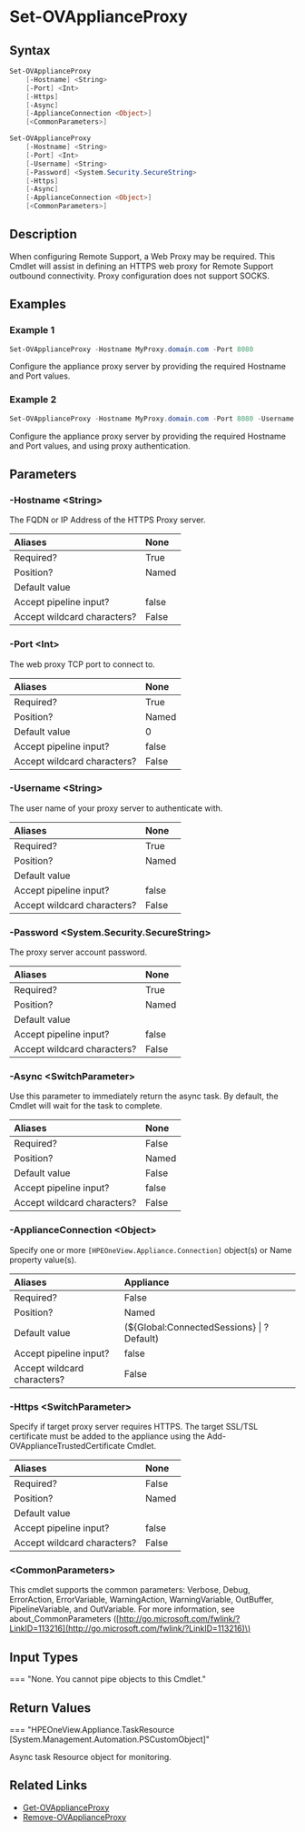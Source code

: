 ﻿---
description: Configure appliance web proxy.
---

# Set-OVApplianceProxy

## Syntax

```powershell
Set-OVApplianceProxy
    [-Hostname] <String>
    [-Port] <Int>
    [-Https]
    [-Async]
    [-ApplianceConnection <Object>]
    [<CommonParameters>]
```

```powershell
Set-OVApplianceProxy
    [-Hostname] <String>
    [-Port] <Int>
    [-Username] <String>
    [-Password] <System.Security.SecureString>
    [-Https]
    [-Async]
    [-ApplianceConnection <Object>]
    [<CommonParameters>]
```

## Description

When configuring Remote Support, a Web Proxy may be required.  This Cmdlet will assist in defining an HTTPS web proxy for Remote Support outbound connectivity.  Proxy configuration does not support SOCKS. 

## Examples

###  Example 1 

```powershell
Set-OVApplianceProxy -Hostname MyProxy.domain.com -Port 8080
```

Configure the appliance proxy server by providing the required Hostname and Port values.

###  Example 2 

```powershell
Set-OVApplianceProxy -Hostname MyProxy.domain.com -Port 8080 -Username MyUserAccount -Password (ConvertTo-SecureString -String MyPassword -AsPlainText -Force)
```

Configure the appliance proxy server by providing the required Hostname and Port values, and using proxy authentication.

## Parameters

### -Hostname &lt;String&gt;

The FQDN or IP Address of the HTTPS Proxy server.

| Aliases | None |
| :--- | :--- |
| Required? | True |
| Position? | Named |
| Default value |  |
| Accept pipeline input? | false |
| Accept wildcard characters? | False |

### -Port &lt;Int&gt;

The web proxy TCP port to connect to.

| Aliases | None |
| :--- | :--- |
| Required? | True |
| Position? | Named |
| Default value | 0 |
| Accept pipeline input? | false |
| Accept wildcard characters? | False |

### -Username &lt;String&gt;

The user name of your proxy server to authenticate with.

| Aliases | None |
| :--- | :--- |
| Required? | True |
| Position? | Named |
| Default value |  |
| Accept pipeline input? | false |
| Accept wildcard characters? | False |

### -Password &lt;System.Security.SecureString&gt;

The proxy server account password.

| Aliases | None |
| :--- | :--- |
| Required? | True |
| Position? | Named |
| Default value |  |
| Accept pipeline input? | false |
| Accept wildcard characters? | False |

### -Async &lt;SwitchParameter&gt;

Use this parameter to immediately return the async task.  By default, the Cmdlet will wait for the task to complete.

| Aliases | None |
| :--- | :--- |
| Required? | False |
| Position? | Named |
| Default value | False |
| Accept pipeline input? | false |
| Accept wildcard characters? | False |

### -ApplianceConnection &lt;Object&gt;

Specify one or more `[HPEOneView.Appliance.Connection]` object(s) or Name property value(s).

| Aliases | Appliance |
| :--- | :--- |
| Required? | False |
| Position? | Named |
| Default value | (${Global:ConnectedSessions} &vert; ? Default) |
| Accept pipeline input? | false |
| Accept wildcard characters? | False |

### -Https &lt;SwitchParameter&gt;

Specify if target proxy server requires HTTPS.  The target SSL/TSL certificate must be added to the appliance using the Add-OVApplianceTrustedCertificate Cmdlet.

| Aliases | None |
| :--- | :--- |
| Required? | False |
| Position? | Named |
| Default value |  |
| Accept pipeline input? | false |
| Accept wildcard characters? | False |

### &lt;CommonParameters&gt;

This cmdlet supports the common parameters: Verbose, Debug, ErrorAction, ErrorVariable, WarningAction, WarningVariable, OutBuffer, PipelineVariable, and OutVariable. For more information, see about\_CommonParameters \([http://go.microsoft.com/fwlink/?LinkID=113216](http://go.microsoft.com/fwlink/?LinkID=113216)\)

## Input Types

=== "None.  You cannot pipe objects to this Cmdlet."
 

 

## Return Values

=== "HPEOneView.Appliance.TaskResource [System.Management.Automation.PSCustomObject]"
 
Async task Resource object for monitoring.
 

## Related Links

* [Get-OVApplianceProxy](get-ovapplianceproxy.md)
* [Remove-OVApplianceProxy](remove-ovapplianceproxy.md)

